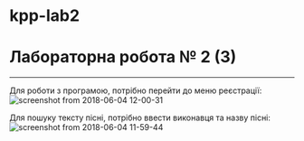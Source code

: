 # kpp-lab2

# Лабораторна робота № 2 (3)

---

Для роботи з програмою, потрібно перейти до меню реєстрації:
![screenshot from 2018-06-04 12-00-31](https://user-images.githubusercontent.com/36164866/40908621-f81c2b38-67ef-11e8-9b74-0b8fb6356cd1.png)

Для пошуку тексту пісні, потрібно ввести виконавця та назву пісні:
![screenshot from 2018-06-04 11-59-44](https://user-images.githubusercontent.com/36164866/40908620-f7fabf2a-67ef-11e8-9601-d6dfdab83db0.png)
